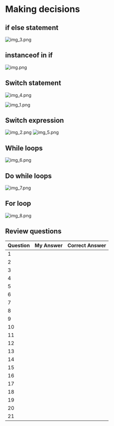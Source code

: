 # Making decisions

## if else statement

![img_3.png](img_3.png)

## instanceof in if

![img.png](img.png)

## Switch statement

![img_4.png](img_4.png)

![img_1.png](img_1.png)

## Switch expression 

![img_2.png](img_2.png)
![img_5.png](img_5.png)

## While loops

![img_6.png](img_6.png)

## Do while loops

![img_7.png](img_7.png)

## For loop

![img_8.png](img_8.png)

## Review questions

Question | My Answer | Correct Answer
---------|-----------|---------------
1        |           |                
2        |           |                
3        |           |                
4        |           |                
5        |           |                
6        |           |                
7        |           |                
8        |           |                
9        |           |                
10       |           |                
11       |           |                
12       |           |                
13       |           |                
14       |           |                
15       |           |                
16       |           |                
17       |           |                
18       |           |                
19       |           |                
20       |           |                
21       |           |                
            
